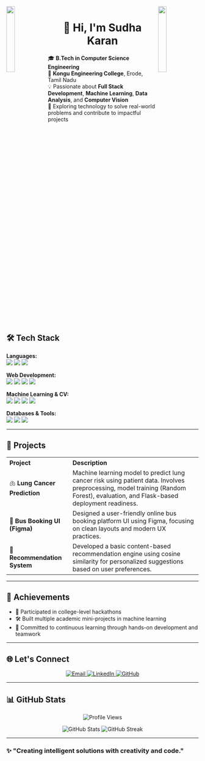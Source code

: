 <img align="left" src="https://user-images.githubusercontent.com/65187002/144930161-2f783401-8d27-4fdf-a2f7-cc0ba32f1f1f.gif" width="21%" style="display:inline;">
<img align="right" src="https://user-images.githubusercontent.com/65187002/144930161-2f783401-8d27-4fdf-a2f7-cc0ba32f1f1f.gif" width="21%" style="display:inline;">

<h1 align="center">👋 Hi, I'm Sudha Karan</h1>

🎓 **B.Tech in Computer Science Engineering**  
📍 **Kongu Engineering College**, Erode, Tamil Nadu  
💡 Passionate about **Full Stack Development**, **Machine Learning**, **Data Analysis**, and **Computer Vision**  
🚀 Exploring technology to solve real-world problems and contribute to impactful projects

<img src="https://www.animatedimages.org/data/media/562/animated-line-image-0386.gif" height="5" width="100%">

## 🛠️ Tech Stack

<p><strong>Languages:</strong><br>
  <img src="https://img.shields.io/badge/Python-3776AB?style=for-the-badge&logo=python&logoColor=white" />
  <img src="https://img.shields.io/badge/C-00599C?style=for-the-badge&logo=c&logoColor=white" />
  <img src="https://img.shields.io/badge/JavaScript-F7DF1E?style=for-the-badge&logo=javascript&logoColor=black" />
</p>

<p><strong>Web Development:</strong><br>
  <img src="https://img.shields.io/badge/HTML5-E34F26?style=for-the-badge&logo=html5&logoColor=white" />
  <img src="https://img.shields.io/badge/CSS3-1572B6?style=for-the-badge&logo=css3&logoColor=white" />
  <img src="https://img.shields.io/badge/Flask-000000?style=for-the-badge&logo=flask&logoColor=white" />
  <img src="https://img.shields.io/badge/React-61DAFB?style=for-the-badge&logo=react&logoColor=black" />
</p>

<p><strong>Machine Learning & CV:</strong><br>
  <img src="https://img.shields.io/badge/scikit--learn-F7931E?style=for-the-badge&logo=scikit-learn&logoColor=white" />
  <img src="https://img.shields.io/badge/OpenCV-5C3EE8?style=for-the-badge&logo=opencv&logoColor=white" />
  <img src="https://img.shields.io/badge/Pandas-150458?style=for-the-badge&logo=pandas&logoColor=white" />
  <img src="https://img.shields.io/badge/NumPy-013243?style=for-the-badge&logo=numpy&logoColor=white" />
</p>

<p><strong>Databases & Tools:</strong><br>
  <img src="https://img.shields.io/badge/MySQL-4479A1?style=for-the-badge&logo=mysql&logoColor=white" />
  <img src="https://img.shields.io/badge/Git-F05032?style=for-the-badge&logo=git&logoColor=white" />
  <img src="https://img.shields.io/badge/GitHub-181717?style=for-the-badge&logo=github&logoColor=white" />
</p>

---

## 🚀 Projects

<table style="width:100%; border-collapse: collapse;">
  <tr>
    <th align="left">Project</th>
    <th align="left">Description</th>
  </tr>
  <tr>
    <td>🫁 <strong>Lung Cancer Prediction</strong></td>
    <td>Machine learning model to predict lung cancer risk using patient data. Involves preprocessing, model training (Random Forest), evaluation, and Flask-based deployment readiness.</td>
  </tr>
  <tr>
    <td>🎫 <strong>Bus Booking UI (Figma)</strong></td>
    <td>Designed a user-friendly online bus booking platform UI using Figma, focusing on clean layouts and modern UX practices.</td>
  </tr>
  <tr>
    <td>🤖 <strong>Recommendation System</strong></td>
    <td>Developed a basic content-based recommendation engine using cosine similarity for personalized suggestions based on user preferences.</td>
  </tr>
</table>

---

## 🏅 Achievements

- 🧠 Participated in college-level hackathons  
- 🛠️ Built multiple academic mini-projects in machine learning   
- 🎯 Committed to continuous learning through hands-on development and teamwork

---

## 🌐 Let's Connect

<div align="center">
  <a href="mailto:spssudhakaran2005@gmail.com">
    <img src="https://img.shields.io/badge/Gmail-D14836?style=for-the-badge&logo=gmail&logoColor=white" alt="Email" />
  </a>
  
  <a href="https://www.linkedin.com/in/sudha-karan-ba2393259/" target="_blank">
    <img src="https://img.shields.io/badge/LinkedIn-%230A66C2.svg?&style=for-the-badge&logo=linkedin&logoColor=white" alt="LinkedIn" />
  </a>

  <a href="https://github.com/sudhakar2005" target="_blank">
    <img src="https://img.shields.io/badge/GitHub-100000?style=for-the-badge&logo=github&logoColor=white" alt="GitHub" />
  </a>

</div>

---

## 📊 GitHub Stats

<p align="center">
  <img src="https://komarev.com/ghpvc/?username=yourusername&color=blue" alt="Profile Views" />
</p>

<p align="center">
  <img src="https://github-readme-stats.vercel.app/api?username=yourusername&show_icons=true&theme=radical" alt="GitHub Stats" />
  <img src="https://github-readme-streak-stats.herokuapp.com/?user=yourusername&theme=radical" alt="GitHub Streak" />
</p>

---

### ✨ "Creating intelligent solutions with creativity and code."
<img src="https://www.animatedimages.org/data/media/562/animated-line-image-0386.gif" height="5" width="100%">
